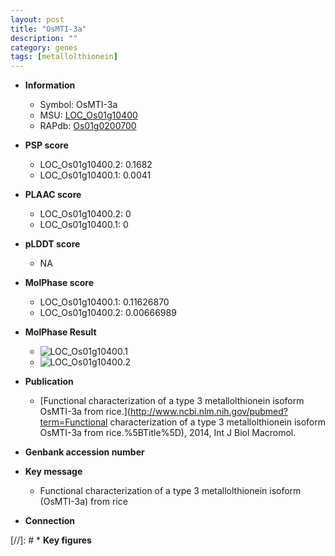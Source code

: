 ```yaml
---
layout: post
title: "OsMTI-3a"
description: ""
category: genes
tags: [metallolthionein]
---
```


* **Information**  
    + Symbol: OsMTI-3a  
    + MSU: [LOC_Os01g10400](http://rice.plantbiology.msu.edu/cgi-bin/ORF_infopage.cgi?orf=LOC_Os01g10400)  
    + RAPdb: [Os01g0200700](http://rapdb.dna.affrc.go.jp/viewer/gbrowse_details/irgsp1?name=Os01g0200700)  

* **PSP score**  
    + LOC_Os01g10400.2: 0.1682 
    + LOC_Os01g10400.1: 0.0041 

* **PLAAC score**  
    + LOC_Os01g10400.2: 0 
    + LOC_Os01g10400.1: 0 

* **pLDDT score**
    + NA


* **MolPhase score**
    + LOC_Os01g10400.1: 0.11626870
    + LOC_Os01g10400.2: 0.00666989

* **MolPhase Result**
    + ![LOC_Os01g10400.1](https://304243504.github.io/Pictures/LOC_Os01g/LOC_Os01g10400.1.png)
    + ![LOC_Os01g10400.2](https://304243504.github.io/Pictures/LOC_Os01g/LOC_Os01g10400.2.png)

* **Publication**  
    + [Functional characterization of a type 3 metallolthionein isoform OsMTI-3a from rice.](http://www.ncbi.nlm.nih.gov/pubmed?term=Functional characterization of a type 3 metallolthionein isoform OsMTI-3a from rice.%5BTitle%5D), 2014, Int J Biol Macromol.

* **Genbank accession number**  

* **Key message**  
    + Functional characterization of a type 3 metallolthionein isoform (OsMTI-3a) from  rice

* **Connection**  

[//]: # * **Key figures**  


